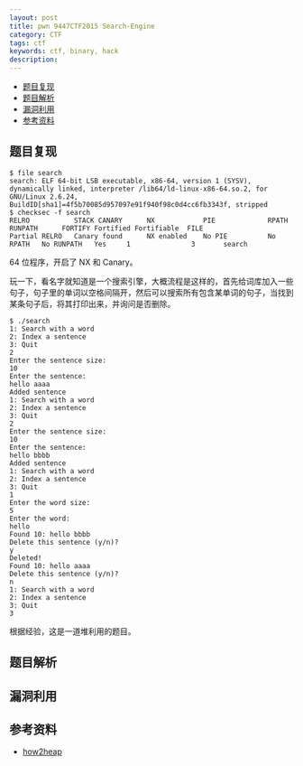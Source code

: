 ```yaml
---
layout: post
title: pwn 9447CTF2015 Search-Engine
category: CTF
tags: ctf
keywords: ctf, binary, hack
description:
---
```


- [题目复现](#题目复现)
- [题目解析](#题目解析)
- [漏洞利用](#漏洞利用)
- [参考资料](#参考资料)


## 题目复现
```
$ file search 
search: ELF 64-bit LSB executable, x86-64, version 1 (SYSV), dynamically linked, interpreter /lib64/ld-linux-x86-64.so.2, for GNU/Linux 2.6.24, BuildID[sha1]=4f5b70085d957097e91f940f98c0d4cc6fb3343f, stripped
$ checksec -f search
RELRO           STACK CANARY      NX            PIE             RPATH      RUNPATH      FORTIFY Fortified Fortifiable  FILE
Partial RELRO   Canary found      NX enabled    No PIE          No RPATH   No RUNPATH   Yes     1               3       search
```
64 位程序，开启了 NX 和 Canary。

玩一下，看名字就知道是一个搜索引擎，大概流程是这样的，首先给词库加入一些句子，句子里的单词以空格间隔开，然后可以搜索所有包含某单词的句子，当找到某条句子后，将其打印出来，并询问是否删除。
```
$ ./search
1: Search with a word
2: Index a sentence
3: Quit
2
Enter the sentence size:
10
Enter the sentence:
hello aaaa
Added sentence
1: Search with a word
2: Index a sentence
3: Quit
2
Enter the sentence size:
10
Enter the sentence:
hello bbbb
Added sentence
1: Search with a word
2: Index a sentence
3: Quit
1
Enter the word size:
5
Enter the word:
hello
Found 10: hello bbbb
Delete this sentence (y/n)?
y
Deleted!
Found 10: hello aaaa
Delete this sentence (y/n)?
n
1: Search with a word
2: Index a sentence
3: Quit
3
```
根据经验，这是一道堆利用的题目。


## 题目解析

## 漏洞利用

## 参考资料
- [how2heap](https://github.com/shellphish/how2heap)
